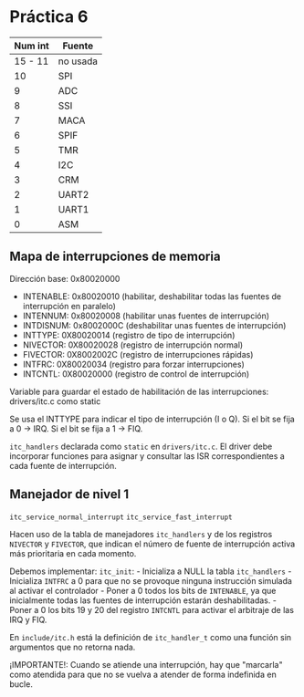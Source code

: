 # Práctica 6


| Num int | Fuente  |
|---------|---------|
| 15 - 11 | no usada|
|   10    |   SPI   |
|    9    |   ADC   |
|    8    |   SSI   |
|    7    |   MACA  |
|    6    |   SPIF  |
|    5    |   TMR   |
|    4    |   I2C   |
|    3    |   CRM   |
|    2    |  UART2  |
|    1    |  UART1  |
|    0    |   ASM   |

## Mapa de interrupciones de memoria

Dirección base: 0x80020000

- INTENABLE: 0x80020010 (habilitar, deshabilitar todas las fuentes de interrupción en paralelo)
- INTENNUM:  0x80020008 (habilitar unas fuentes de interrupción)
- INTDISNUM: 0x8002000C (deshabilitar unas fuentes de interrupción)
- INTTYPE:   0X80020014 (registro de tipo de interrupción)
- NIVECTOR:  0X80020028 (registro de interrupción normal)
- FIVECTOR:  0X8002002C (registro de interrupciones rápidas)
- INTFRC:    0X80020034 (registro para forzar interrupciones)
- INTCNTL:   0X80020000 (registro de control de interrupción)

Variable para guardar el estado de habilitación de las interrupciones: drivers/itc.c como static

Se usa el INTTYPE para indicar el tipo de interrupción (I o Q). Si el bit se fija a 0 -> IRQ. Si el bit se fija a 1 -> FIQ.

`itc_handlers` declarada como `static` en `drivers/itc.c`. El driver debe incorporar funciones para asignar y consultar las ISR correspondientes a cada fuente de interrupción.


## Manejador de nivel 1
`itc_service_normal_interrupt`
`itc_service_fast_interrupt`

Hacen uso de la tabla de manejadores `itc_handlers` y de los registros `NIVECTOR` y `FIVECTOR`, que indican el número de fuente de interrupción activa más prioritaria en cada momento.


Debemos implementar: `itc_init`:
    - Inicializa a NULL la tabla `itc_handlers`
    - Inicializa `INTFRC` a 0 para que no se provoque ninguna instrucción simulada al activar el controlador
    - Poner a 0 todos los bits de `INTENABLE`, ya que inicialmente todas las fuentes de interrupción estarán deshabilitadas.
    - Poner a 0 los bits 19 y 20 del registro `INTCNTL` para activar el arbitraje de las IRQ y FIQ.
    
    
En `include/itc.h` está la definición de `itc_handler_t` como una función sin argumentos que no retorna nada.

¡IMPORTANTE!: Cuando se atiende una interrupción, hay que "marcarla" como atendida para que no se vuelva a atender de forma indefinida en bucle.
